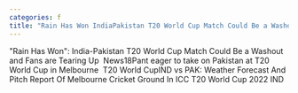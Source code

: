 ```yaml
---
categories: f
title: "Rain Has Won IndiaPakistan T20 World Cup Match Could Be a Washout and Fans are Tearing Up  News18"
---
```

"Rain Has Won": India-Pakistan T20 World Cup Match Could Be a Washout and Fans are Tearing Up&nbsp;&nbsp;News18Pant eager to take on Pakistan at T20 World Cup in Melbourne&nbsp;&nbsp;T20 World CupIND vs PAK: Weather Forecast And Pitch Report Of Melbourne Cricket Ground In ICC T20 World Cup 2022 IND 